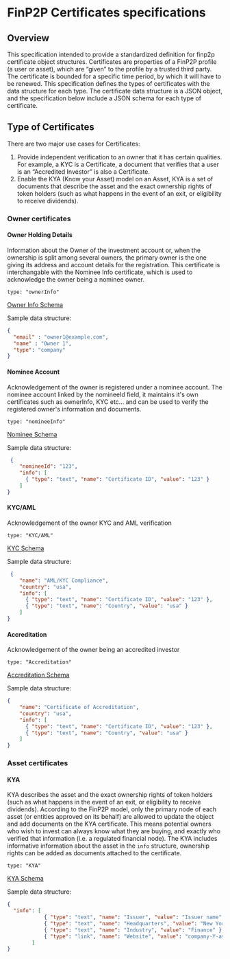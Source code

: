 # FinP2P Certificates specifications
## Overview
This specification intended to provide a standardized definition for finp2p certificate object structures.
Certificates are properties of a FinP2P profile (a user or asset), which are “given” to the profile by a trusted third party.
The certificate is bounded for a specific time period, by which it will have to be renewed.
This specification defines the types of certificates with the data structure for each type.
The certificate data structure is a JSON object, and the specification below include a JSON schema for each type of certificate.

## Type of Certificates
There are two major use cases for Certificates:
1. Provide independent verification to an owner that it has certain qualities. For example, a KYC is a Certificate, a document that verifies that a user is an “Accredited Investor” is also a Certificate.
2. Enable the KYA (Know your Asset) model on an Asset, KYA is a set of documents that describe the asset and the exact ownership rights of token holders (such as what happens in the event of an exit, or eligibility to receive dividends).

### Owner certificates
#### Owner Holding Details
Information about the Owner of the investment account or, when the ownership is split among several owners, the primary owner is the one giving its address and account details for the registration.
This certificate is interchangable with the Nominee Info certificate, which is used to acknowledge the owner being a nominee owner.

`type: "ownerInfo"`

[Owner Info Schema][spec_info]

Sample data structure:
```json
{ 
  "email" : "owner1@example.com", 
  "name" : "Owner 1", 
  "type": "company"
}
```

#### Nominee Account
Acknowledgement of the owner is registered under a nominee account.
The nominee account linked by the nomineeId field, it maintains it's own certificates such as ownerInfo, KYC etc... and can be used to verify the registered owner's information and documents.

`type: "nomineeInfo"`

[Nominee Schema][spec_nominee]

Sample data structure:
```json
 {
    "nomineeId": "123",
    "info": [
      { "type": "text", "name": "Certificate ID", "value": "123" }
    ]
}
 ```

#### KYC/AML
Acknowledgement of the owner KYC and AML verification

`type: "KYC/AML"`

[KYC Schema][spec_kyc]

Sample data structure:
```json
 {
    "name": "AML/KYC Compliance",
    "country": "usa",
    "info": [
      { "type": "text", "name": "Certificate ID", "value": "123" },
      { "type": "text", "name": "Country", "value": "usa" }
    ]
}
 ```

#### Accreditation
Acknowledgement of the owner being an accredited investor

`type: "Accreditation"`

[Accreditation Schema][spec_accreditation]

Sample data structure:
```json
{
    "name": "Certificate of Accreditation",
    "country": "usa",
    "info": [
      { "type": "text", "name": "Certificate ID", "value": "123" },
      { "type": "text", "name": "Country", "value": "usa" }
    ]
}
```

### Asset certificates
#### KYA

KYA describes the asset and the exact ownership rights of token holders (such as what happens in the event of an exit, or eligibility to receive dividends).
According to the FinP2P model, only the primary node of each asset (or entities approved on its behalf) are allowed to update the object and add documents on the KYA certificate. This means potential owners who wish to invest can always know what they are buying, and exactly who verified that information (i.e. a regulated financial node).
The KYA includes informative information about the asset in the `info` structure, ownership rights can be added as documents attached to the certificate.

`type: "KYA"`

[KYA Schema][spec_kya]

Sample data structure:
```json
{ 
  "info": [
            { "type": "text", "name": "Issuer", "value": "Issuer name" },
            { "type": "text", "name": "Headquarters", "value": "New York" },
            { "type": "text", "name": "Industry", "value": "Finance" },
            { "type": "link", "name": "Website", "value": "company-Y-asset.com" }
        ]
}
```

[spec_kyc]: ./schemas/owner/kyc.schema.json
[spec_info]: ./schemas/owner/info.schema.json
[spec_accreditation]: ./schemas/owner/accreditation.schema.json
[spec_kya]: ./schemas/asset/kya.schema.json
[spec_nominee]: ./schemas/owner/nominee.schema.json
